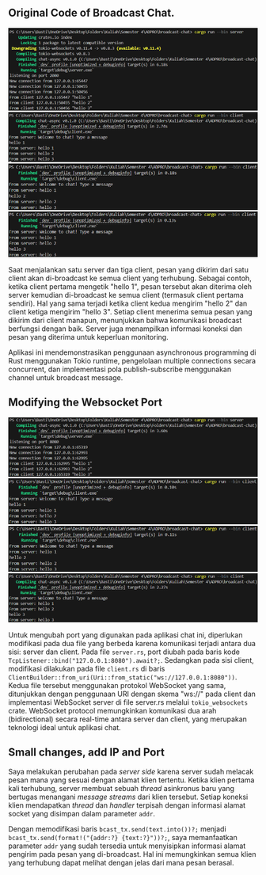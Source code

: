 ## Original Code of Broadcast Chat.

![alt text](./images/first.png)
![alt text](./images/second.png)
![alt text](./images/third.png)
![alt text](./images/fourth.png)

Saat menjalankan satu server dan tiga client, pesan yang dikirim dari satu client akan di-broadcast ke semua client yang terhubung. Sebagai contoh, ketika client pertama mengetik "hello 1", pesan tersebut akan diterima oleh server kemudian di-broadcast ke semua client (termasuk client pertama sendiri). Hal yang sama terjadi ketika client kedua mengirim "hello 2" dan client ketiga mengirim "hello 3". Setiap client menerima semua pesan yang dikirim dari client manapun, menunjukkan bahwa komunikasi broadcast berfungsi dengan baik. Server juga menampilkan informasi koneksi dan pesan yang diterima untuk keperluan monitoring.

Aplikasi ini mendemonstrasikan penggunaan asynchronous programming di Rust menggunakan Tokio runtime, pengelolaan multiple connections secara concurrent, dan implementasi pola publish-subscribe menggunakan channel untuk broadcast message.

## Modifying the Websocket Port 

![alt text](./images/fifth.png)
![alt text](./images/sixth.png)
![alt text](./images/seventh.png)
![alt text](./images/eighth.png)

Untuk mengubah port yang digunakan pada aplikasi chat ini, diperlukan modifikasi pada dua file yang berbeda karena komunikasi terjadi antara dua sisi: server dan client. Pada file `server.rs`, port diubah pada baris kode `TcpListener::bind("127.0.0.1:8080").await?;`. Sedangkan pada sisi client, modifikasi dilakukan pada file `client.rs` di baris `ClientBuilder::from_uri(Uri::from_static("ws://127.0.0.1:8080"))`. Kedua file tersebut menggunakan protokol WebSocket yang sama, ditunjukkan dengan penggunaan URI dengan skema "ws://" pada client dan implementasi WebSocket server di file server.rs melalui `tokio_websockets` crate. WebSocket protocol memungkinkan komunikasi dua arah (bidirectional) secara real-time antara server dan client, yang merupakan teknologi ideal untuk aplikasi chat.

## Small changes, add IP and Port

Saya melakukan perubahan pada *server side* karena server sudah melacak pesan mana yang sesuai dengan alamat klien tertentu. Ketika klien pertama kali terhubung, server membuat sebuah *thread* asinkronus baru yang bertugas menangani *message streams* dari klien tersebut. Setiap koneksi klien mendapatkan *thread* dan *handler* terpisah dengan informasi alamat socket yang disimpan dalam parameter `addr`. 

Dengan memodifikasi baris `bcast_tx.send(text.into())?;` menjadi `bcast_tx.send(format!("{addr:?} {text:?}"))?;`, saya memanfaatkan parameter `addr` yang sudah tersedia untuk menyisipkan informasi alamat pengirim pada pesan yang di-broadcast. Hal ini memungkinkan semua klien yang terhubung dapat melihat dengan jelas dari mana pesan berasal.